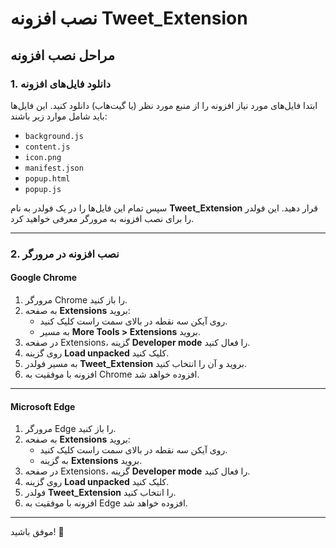 # نصب افزونه Tweet_Extension

## مراحل نصب افزونه

### 1. دانلود فایل‌های افزونه
ابتدا فایل‌های مورد نیاز افزونه را از منبع مورد نظر (یا گیت‌هاب) دانلود کنید. این فایل‌ها باید شامل موارد زیر باشند:
- `background.js`
- `content.js`
- `icon.png`
- `manifest.json`
- `popup.html`
- `popup.js`

سپس تمام این فایل‌ها را در یک فولدر به نام **Tweet_Extension** قرار دهید. این فولدر را برای نصب افزونه به مرورگر معرفی خواهید کرد.

---

### 2. نصب افزونه در مرورگر

#### **Google Chrome**
1. مرورگر Chrome را باز کنید.
2. به صفحه **Extensions** بروید:
   - روی آیکن سه نقطه در بالای سمت راست کلیک کنید.
   - به مسیر **More Tools > Extensions** بروید.
3. در صفحه Extensions، گزینه **Developer mode** را فعال کنید.
4. روی گزینه **Load unpacked** کلیک کنید.
5. به مسیر فولدر **Tweet_Extension** بروید و آن را انتخاب کنید.
6. افزونه با موفقیت به Chrome افزوده خواهد شد.

---

#### **Microsoft Edge**
1. مرورگر Edge را باز کنید.
2. به صفحه **Extensions** بروید:
   - روی آیکن سه نقطه در بالای سمت راست کلیک کنید.
   - به گزینه **Extensions** بروید.
3. در صفحه Extensions، گزینه **Developer mode** را فعال کنید.
4. روی گزینه **Load unpacked** کلیک کنید.
5. فولدر **Tweet_Extension** را انتخاب کنید.
6. افزونه با موفقیت به Edge افزوده خواهد شد.

---

موفق باشید! 🎉

